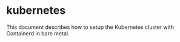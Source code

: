 # kubernetes

This document describes how to setup the Kubernetes cluster with Containerd in bare metal. 